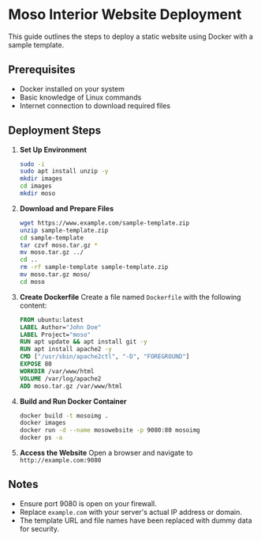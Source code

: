 # Moso Interior Website Deployment

This guide outlines the steps to deploy a static website using Docker with a sample template.

## Prerequisites
- Docker installed on your system
- Basic knowledge of Linux commands
- Internet connection to download required files

## Deployment Steps

1. **Set Up Environment**
   ```bash
   sudo -i
   sudo apt install unzip -y
   mkdir images
   cd images
   mkdir moso
   ```

2. **Download and Prepare Files**
   ```bash
   wget https://www.example.com/sample-template.zip
   unzip sample-template.zip
   cd sample-template
   tar czvf moso.tar.gz *
   mv moso.tar.gz ../
   cd ..
   rm -rf sample-template sample-template.zip
   mv moso.tar.gz moso/
   cd moso
   ```

3. **Create Dockerfile**
   Create a file named `Dockerfile` with the following content:
   ```dockerfile
   FROM ubuntu:latest
   LABEL Author="John Doe"
   LABEL Project="moso"
   RUN apt update && apt install git -y
   RUN apt install apache2 -y
   CMD ["/usr/sbin/apache2ctl", "-D", "FOREGROUND"]
   EXPOSE 80
   WORKDIR /var/www/html
   VOLUME /var/log/apache2
   ADD moso.tar.gz /var/www/html
   ```

4. **Build and Run Docker Container**
   ```bash
   docker build -t mosoimg .
   docker images
   docker run -d --name mosowebsite -p 9080:80 mosoimg
   docker ps -a
   ```

5. **Access the Website**
   Open a browser and navigate to `http://example.com:9080`

## Notes
- Ensure port 9080 is open on your firewall.
- Replace `example.com` with your server's actual IP address or domain.
- The template URL and file names have been replaced with dummy data for security.
